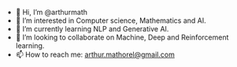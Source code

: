 - 👋 Hi, I’m @arthurmath
- 👀 I’m interested in Computer science, Mathematics and AI.
- 🌱 I’m currently learning NLP and Generative AI.
- 💞️ I’m looking to collaborate on Machine, Deep and Reinforcement learning.
- 📫 How to reach me: arthur.mathorel@gmail.com


<!---
- 😄 Pronouns: He/Him
- ⚡ Fun fact: ...
arthurmath/arthurmath is a ✨ special ✨ repository because its `README.md` (this file) appears on your GitHub profile.
You can click the Preview link to take a look at your changes.
--->
